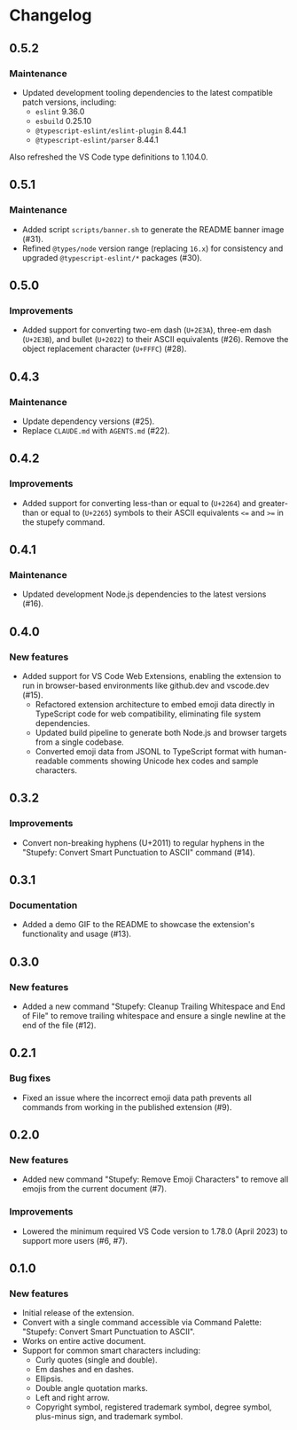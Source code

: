 # Changelog

## 0.5.2

### Maintenance

- Updated development tooling dependencies to the latest compatible
  patch versions, including:
  - `eslint` 9.36.0
  - `esbuild` 0.25.10
  - `@typescript-eslint/eslint-plugin` 8.44.1
  - `@typescript-eslint/parser` 8.44.1

Also refreshed the VS Code type definitions to 1.104.0.

## 0.5.1

### Maintenance

- Added script `scripts/banner.sh` to generate the README banner image (#31).
- Refined `@types/node` version range (replacing `16.x`) for consistency and
  upgraded `@typescript-eslint/*` packages (#30).

## 0.5.0

### Improvements

- Added support for converting two-em dash (`U+2E3A`), three-em dash (`U+2E3B`),
  and bullet (`U+2022`) to their ASCII equivalents (#26).
  Remove the object replacement character (`U+FFFC`) (#28).

## 0.4.3

### Maintenance

- Update dependency versions (#25).
- Replace `CLAUDE.md` with `AGENTS.md` (#22).

## 0.4.2

### Improvements

- Added support for converting less-than or equal to (`U+2264`) and
  greater-than or equal to (`U+2265`) symbols to their ASCII equivalents
  `<=` and `>=` in the stupefy command.

## 0.4.1

### Maintenance

- Updated development Node.js dependencies to the latest versions (#16).

## 0.4.0

### New features

- Added support for VS Code Web Extensions, enabling the extension to run in
  browser-based environments like github.dev and vscode.dev (#15).
  - Refactored extension architecture to embed emoji data directly in
    TypeScript code for web compatibility, eliminating file system dependencies.
  - Updated build pipeline to generate both Node.js and browser targets from a
    single codebase.
  - Converted emoji data from JSONL to TypeScript format with human-readable
    comments showing Unicode hex codes and sample characters.

## 0.3.2

### Improvements

- Convert non-breaking hyphens (U+2011) to regular hyphens in the
  "Stupefy: Convert Smart Punctuation to ASCII" command (#14).

## 0.3.1

### Documentation

- Added a demo GIF to the README to showcase the extension's functionality
  and usage (#13).

## 0.3.0

### New features

- Added a new command "Stupefy: Cleanup Trailing Whitespace and End of File"
  to remove trailing whitespace and ensure a single newline at the
  end of the file (#12).

## 0.2.1

### Bug fixes

- Fixed an issue where the incorrect emoji data path prevents all commands
  from working in the published extension (#9).

## 0.2.0

### New features

- Added new command "Stupefy: Remove Emoji Characters" to remove all emojis
  from the current document (#7).

### Improvements

- Lowered the minimum required VS Code version to 1.78.0 (April 2023)
  to support more users (#6, #7).

## 0.1.0

### New features

- Initial release of the extension.
- Convert with a single command accessible via Command Palette:
  "Stupefy: Convert Smart Punctuation to ASCII".
- Works on entire active document.
- Support for common smart characters including:
  - Curly quotes (single and double).
  - Em dashes and en dashes.
  - Ellipsis.
  - Double angle quotation marks.
  - Left and right arrow.
  - Copyright symbol, registered trademark symbol, degree symbol,
    plus-minus sign, and trademark symbol.
